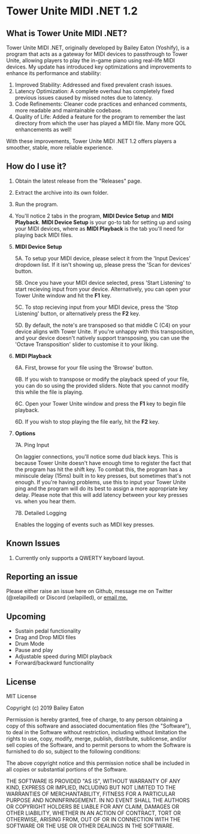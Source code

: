 # Tower Unite MIDI .NET 1.2

## What is Tower Unite MIDI .NET?

Tower Unite MIDI .NET, originally developed by Bailey Eaton (Yoshify), is a program that acts as a gateway for MIDI devices to passthrough to Tower Unite, allowing players to play the in-game piano using real-life MIDI devices. My update has introduced key optimizations and improvements to enhance its performance and stability:

1. Improved Stability: Addressed and fixed prevalent crash issues.
2. Latency Optimization: A complete overhaul has completely fixed previous issues caused by missed notes due to latency.
3. Code Refinements: Cleaner code practices and enhanced comments, more readable and maintainable codebase.
4. Quality of Life: Added a feature for the program to remember the last directory from which the user has played a MIDI file. Many more QOL enhancements as well!

With these improvements, Tower Unite MIDI .NET 1.2 offers players a smoother, stable, more reliable experience.

## How do I use it? 

1. Obtain the latest release from the "Releases" page.
2. Extract the archive into its own folder.
3. Run the program.
4. You'll notice 2 tabs in the program, **MIDI Device Setup** and **MIDI Playback**. **MIDI Device Setup** is your go-to tab for setting up and using your MIDI devices, where as **MIDI Playback** is the tab you'll need for playing back MIDI files.
5. **MIDI Device Setup**

   5A. To setup your MIDI device, please select it from the 'Input Devices' dropdown list. If it isn't showing up, please press the 'Scan for devices' button.
   
   5B. Once you have your MIDI device selected, press 'Start Listening' to start recieving input from your device. Alternatively, you can 
open your Tower Unite window and hit the **F1** key.
   
   5C. To stop recieving input from your MIDI device, press the 'Stop Listening' button, or alternatively press the **F2** key.
   
   5D. By default, the note's are transposed so that middle C (C4) on your device aligns with Tower Unite. If you're unhappy with this transposition, and your device doesn't natively support transposing, you can use the 'Octave Transposition' slider to customise it to your liking.

6. **MIDI Playback**

   6A. First, browse for your file using the 'Browse' button.
   
   6B. If you wish to transpose or modify the playback speed of your file, you can do so using the provided sliders. Note that you cannot modify this while the file is playing.
   
   6C. Open your Tower Unite window and press the **F1** key to begin file playback.
   
   6D. If you wish to stop playing the file early, hit the **F2** key.
   
7. **Options**

   7A. Ping Input
      
      On laggier connections, you'll notice some dud black keys. This is because Tower Unite doesn't have enough time to register the fact that the program has hit the shift key. To combat this, the program has a miniscule delay (15ms) built in to key presses, but sometimes that's not enough. If you're having problems, use this to input your Tower Unite ping and the program will do its best to assign a more appropriate key delay. Please note that this will add latency between your key presses vs. when you hear them.
      
   7B. Detailed Logging
   
      Enables the logging of events such as MIDI key presses.

## Known Issues
1. Currently only supports a QWERTY keyboard layout.

## Reporting an issue
Please either raise an issue here on Github, message me on Twitter (@xelapilled) or Discord (xelapilled), or [email me.](xela@xela.contact)

## Upcoming
- Sustain pedal functionality
- Drag and Drop MIDI files
- Drum Mode
- Pause and play
- Adjustable speed during MIDI playback
- Forward/backward functionality

## License
MIT License

Copyright (c) 2019 Bailey Eaton

Permission is hereby granted, free of charge, to any person obtaining a copy
of this software and associated documentation files (the "Software"), to deal
in the Software without restriction, including without limitation the rights
to use, copy, modify, merge, publish, distribute, sublicense, and/or sell
copies of the Software, and to permit persons to whom the Software is
furnished to do so, subject to the following conditions:

The above copyright notice and this permission notice shall be included in all
copies or substantial portions of the Software.

THE SOFTWARE IS PROVIDED "AS IS", WITHOUT WARRANTY OF ANY KIND, EXPRESS OR
IMPLIED, INCLUDING BUT NOT LIMITED TO THE WARRANTIES OF MERCHANTABILITY,
FITNESS FOR A PARTICULAR PURPOSE AND NONINFRINGEMENT. IN NO EVENT SHALL THE
AUTHORS OR COPYRIGHT HOLDERS BE LIABLE FOR ANY CLAIM, DAMAGES OR OTHER
LIABILITY, WHETHER IN AN ACTION OF CONTRACT, TORT OR OTHERWISE, ARISING FROM,
OUT OF OR IN CONNECTION WITH THE SOFTWARE OR THE USE OR OTHER DEALINGS IN THE
SOFTWARE.
